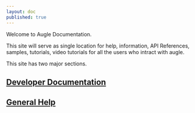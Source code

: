 ```yaml
---
layout: doc
published: true
---
```

Welcome to Augle Documentation. 

This site will serve as single location for help, information, API References, samples, tutorials, video tutorials for all the users who intract with augle.

This site has two major sections.

## [Developer Documentation](/developer/)

## [General Help](/general/)


